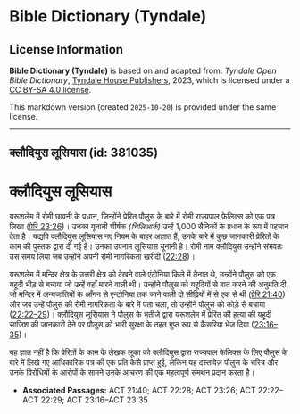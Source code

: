 # Bible Dictionary (Tyndale)

## License Information

**Bible Dictionary (Tyndale)** is based on and adapted from: _Tyndale Open Bible Dictionary_, [Tyndale House Publishers](https://tyndaleopenresources.com/), 2023, which is licensed under a [CC BY-SA 4.0 license](https://creativecommons.org/licenses/by-sa/4.0/legalcode.en).

This markdown version (created `2025-10-20`) is provided under the same license.



--------------------------------

## क्लौदियुस लूसियास (id: 381035)

क्लौदियुस लूसियास
=================

यरूशलेम में रोमी छावनी के प्रधान, जिन्होंने प्रेरित पौलुस के बारे में रोमी राज्यपाल फेलिक्स को एक पत्र लिखा ([प्रेरि 23:26](https://ref.ly/Acts23:26))। उनका यूनानी शीर्षक *(*चिलिआर्क*)* उन्हें 1,000 सैनिकों के प्रधान के रूप में पहचान देता है। यद्यपि क्लौदियुस लूसियास नए नियम के बाहर अज्ञात हैं, उनके बारे में कुछ जानकारी प्रेरितों के काम की पुस्तक द्वारा दी गई है। उनका उपनाम लूसियास यूनानी है। रोमी नाम क्लौदियुस उन्होंने संभवतः उस समय लिया जब उन्होंने अपनी रोमी नागरिकता खरीदी ([22:28](https://ref.ly/Acts22:28))।

यरूशलेम में मन्दिर क्षेत्र के उत्तरी क्षेत्र को देखने वाले एंटोनिया किले में तैनात थे, उन्होंने पौलुस को एक यहूदी भीड़ से बचाया जो उन्हें वहाँ मारने वाली थी। उन्होंने पौलुस को यहूदियों से बात करने की अनुमति दी, जो मन्दिर में अन्यजातियों के आँगन से एन्टोनिया तक जाने वाली दो सीढ़ियों में से एक से थी ([प्रेरि 21:40](https://ref.ly/Acts21:40)) और जब उन्हें पौलुस की रोमी नागरिकता के बारे में पता चला, तो उन्होंने पौलुस को कोड़े से बचाया ([22:22–29](https://ref.ly/Acts22:22-Acts22:29))। क्लौदियुस लूसियास ने पौलुस के भतीजे द्वारा यरूशलेम में प्रेरित की हत्या की यहूदी साजिश की जानकारी देने पर पौलुस को भारी सुरक्षा के तहत गुप्त रूप से कैसरिया भेज दिया ([23:16–35](https://ref.ly/Acts23:16-Acts23:35))।

यह ज्ञात नहीं है कि प्रेरितों के काम के लेखक लूका को क्लौदियुस द्वारा राज्यपाल फेलिक्स के लिए पौलुस के बारे में लिखे गए आधिकारिक पत्र की एक प्रति कैसे प्राप्त हुई, लेकिन यह दस्तावेज़ पौलुस के चरित्र और उनके विरोधियों के आरोपों के सामने उनके आचरण की एक महत्वपूर्ण समर्थन प्रदान करता है।

* **Associated Passages:** ACT 21:40; ACT 22:28; ACT 23:26; ACT 22:22–ACT 22:29; ACT 23:16–ACT 23:35

